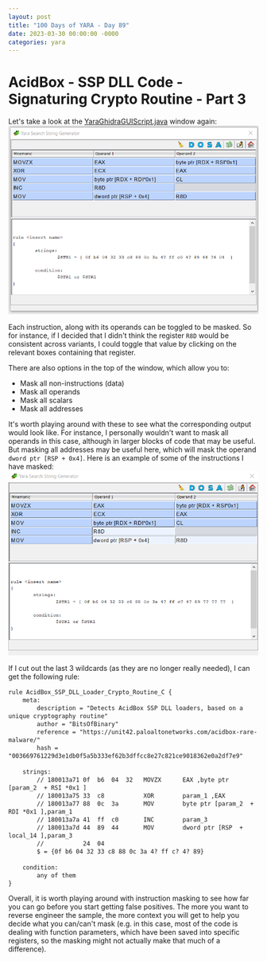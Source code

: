 ```yaml
---
layout: post
title: "100 Days of YARA - Day 89"
date: 2023-03-30 00:00:00 -0000
categories: yara
---
```


# AcidBox - SSP DLL Code - Signaturing Crypto Routine - Part 3
Let's take a look at the [YaraGhidraGUIScript.java](https://github.com/NationalSecurityAgency/ghidra/blob/master/Ghidra/Features/Base/ghidra_scripts/YaraGhidraGUIScript.java) window again:
![](/assets/2023-03-29_ghidra_yara_output.png)

Each instruction, along with its operands can be toggled to be masked. So for instance, if I decided that I didn't think the register `R8D` would be consistent across variants, I could toggle that value by clicking on the relevant boxes containing that register.

There are also options in the top of the window, which allow you to:
- Mask all non-instructions (data)
- Mask all operands
- Mask all scalars
- Mask all addresses

It's worth playing around with these to see what the corresponding output would look like. For instance, I personally wouldn't want to mask all operands in this case, although in larger blocks of code that may be useful. But masking all addresses may be useful here, which will mask the operand `dword ptr [RSP + 0x4]`. Here is an example of some of the instructions I have masked:
![](/assets/2023-03-30_ghidra_yara_output_masked.png)

If I cut out the last 3 wildcards (as they are no longer really needed), I can get the following rule:
```
rule AcidBox_SSP_DLL_Loader_Crypto_Routine_C {
    meta:
        description = "Detects AcidBox SSP DLL loaders, based on a unique cryptography routine"
        author = "BitsOfBinary"
        reference = "https://unit42.paloaltonetworks.com/acidbox-rare-malware/"
        hash = "003669761229d3e1db0f5a5b333ef62b3dffcc8e27c821ce9018362e0a2df7e9"
        
    strings:
        // 180013a71 0f  b6  04  32   MOVZX      EAX ,byte ptr [param_2  + RSI *0x1 ]
        // 180013a75 33  c8           XOR        param_1 ,EAX
        // 180013a77 88  0c  3a       MOV        byte ptr [param_2  + RDI *0x1 ],param_1
        // 180013a7a 41  ff  c0       INC        param_3
        // 180013a7d 44  89  44       MOV        dword ptr [RSP  + local_14 ],param_3
        //           24  04
        $ = {0f b6 04 32 33 c8 88 0c 3a 4? ff c? 4? 89}
        
    condition:
        any of them
}
```

Overall, it is worth playing around with instruction masking to see how far you can go before you start getting false positives. The more you want to reverse engineer the sample, the more context you will get to help you decide what you can/can't mask (e.g. in this case, most of the code is dealing with function parameters, which have been saved into specific registers, so the masking might not actually make that much of a difference).
